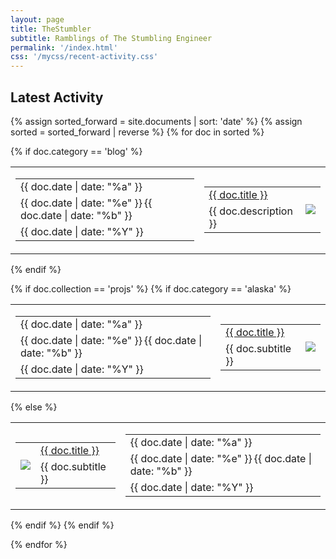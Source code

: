 ```yaml
---
layout: page
title: TheStumbler
subtitle: Ramblings of The Stumbling Engineer
permalink: '/index.html'
css: '/mycss/recent-activity.css'
---
```


## Latest Activity

<!--
<table class="page-header">
  <tr>
    <td>Projects</td>
    <td>LATEST ACTIVITY</td>
    <td>Blogs</td>
  </tr>
</table>
-->


{% assign sorted_forward = site.documents | sort: 'date' %}
{% assign sorted = sorted_forward | reverse %}
{% for doc in sorted %}

{% if doc.category ==  'blog' %}
<table class="myouter myouter-blog">
  <tbody class="mybody">
  <tr class="myrow">
  <td class="mycol-date"><div>
    <table class="mydate mydate-blog">
      <tr class="mydrow"><td class="mydatetext mydow">{{ doc.date | date: "%a" }}</td></tr>
      <tr class="mydrow"><td class="mydatetext mymonth">{{ doc.date | date: "%e" }}&thinsp;{{ doc.date | date: "%b" }}</td></tr>
      <tr class="mydrow"><td class="mydatetext myyear">{{ doc.date | date: "%Y" }}</td></tr>
    </table>
  </div></td>
  <td class="mycol">
    <table class="mylist myblog">
    <tbody class="mybody">
      <tr class="mytitle">
        <td class="mytext" align="left">
          <a href="{{ doc.url  }}"> 
          {{ doc.title }}
          </a>
        </td>
        <td class="myimg" rowspan="2">
          <img src="{{ site.avatar }}" />
        </td>
      </tr>
      <tr class="mydescr">
        <td class="mytext2">
          {{ doc.description }} 
        </td>
      </tr>
    </tbody>
    </table>
  </td>
  </tr>
</tbody>
</table>

{% endif %}

{% if doc.collection ==  'projs' %}
{% if doc.category ==  'alaska' %}
<table class="myouter myouter-blog">
  <tbody class="mybody">
  <tr class="myrow">
  <td class="mycol-date"><div>
    <table class="mydate mydate-blog">
      <tr class="mydrow"><td class="mydatetext mydow">{{ doc.date | date: "%a" }}</td></tr>
      <tr class="mydrow"><td class="mydatetext mymonth">{{ doc.date | date: "%e" }}&thinsp;{{ doc.date | date: "%b" }}</td></tr>
      <tr class="mydrow"><td class="mydatetext myyear">{{ doc.date | date: "%Y" }}</td></tr>
    </table>
  </div></td>
  <td class="mycol">
    <table class="mylist myalaska">
    <tbody class="mybody">
      <tr class="mytitle">
        <td class="mytext">
          <a href="{{ doc.url  }}">
          {{ doc.title }} 
          </a>
        </td>
        <td class="myimg" rowspan="2">
          <img src="{{ doc.image }}" />
        </td>
      </tr>
      <tr class="mydescr">
        <td class="mytext2"> 
          {{ doc.subtitle }}
        </td>
      </tr>
    </tbody>
    </table>
  </td>
  </tr>
</tbody>
</table>
{% else %}
<table class="myouter myouter-proj">
  <tbody class="mybody">
  <tr class="myrow">
  <td class="mycol">
    <table class="mylist myproj">
      <tbody class="mybody">
      <tr class="mytitle">
        <td class="myimg" rowspan="2">
          <img src="{{ doc.image }}" />
        </td>
        <td class="mytext">
          <a href="{{ doc.url  }}">{{ doc.title }}</a>
        </td>
      </tr>
      <tr class="mydescr">
        <td class="mytext2">
          {{ doc.subtitle }} 
        </td>
      </tr>
      </tbody>
    </table>
  </td>
  <td class="mycol-date"><div>
    <table class="mydate mydate-proj">
      <tr class="mydrow"><td class="mydatetext mydow">{{ doc.date | date: "%a" }}</td></tr>
      <tr class="mydrow"><td class="mydatetext mymonth">{{ doc.date | date: "%e" }}&thinsp;{{ doc.date | date: "%b" }}</td></tr>
      <tr class="mydrow"><td class="mydatetext myyear">{{ doc.date | date: "%Y" }}</td></tr>
    </table>
  </div></td>
  </tr>
  </tbody>
</table>
{% endif %}
{% endif %}

 
{% endfor %}
 
